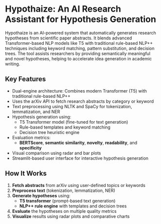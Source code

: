 # Hypothaize: An AI Research Assistant for Hypothesis Generation

Hypothaize is an AI-powered system that automatically generates research hypotheses from scientific paper abstracts. It blends advanced Transformer-based NLP models like T5 with traditional rule-based NLP++ techniques including keyword matching, pattern substitution, and decision trees. The tool assists researchers by providing semantically meaningful and novel hypotheses, helping to accelerate idea generation in academic writing.

##  Key Features

- Dual-engine architecture: Combines modern Transformer (T5) with traditional rule-based NLP++
- Uses the arXiv API to fetch research abstracts by category or keyword
- Text preprocessing using NLTK and SpaCy for tokenization, lemmatization, and NER
- Hypothesis generation using:
  - T5 Transformer model (fine-tuned for text generation)
  - Rule-based templates and keyword matching
  - Decision tree heuristic engine
- Evaluation metrics:
  - **BERTScore**, **semantic similarity**, **novelty**, **readability**, and **specificity**
- Visual comparison using radar and bar plots
- Streamlit-based user interface for interactive hypothesis generation


## How It Works

1. **Fetch abstracts** from arXiv using user-defined topics or keywords
2. **Preprocess text** (tokenization, lemmatization, NER)
3. **Generate hypotheses** using:
   - **T5 transformer** (prompt-based text generation)
   - **NLP++ rule engine** with templates and decision trees
4. **Evaluate** the hypotheses on multiple quality metrics
5. **Visualize** results using radar plots and comparative charts
